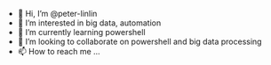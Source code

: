 - 👋 Hi, I’m @peter-linlin
- 👀 I’m interested in big data, automation
- 🌱 I’m currently learning powershell
- 💞️ I’m looking to collaborate on powershell and big data processing
- 📫 How to reach me ...

<!---
peter-linlin/peter-linlin is a ✨ special ✨ repository because its `README.md` (this file) appears on your GitHub profile.
You can click the Preview link to take a look at your changes.
--->
